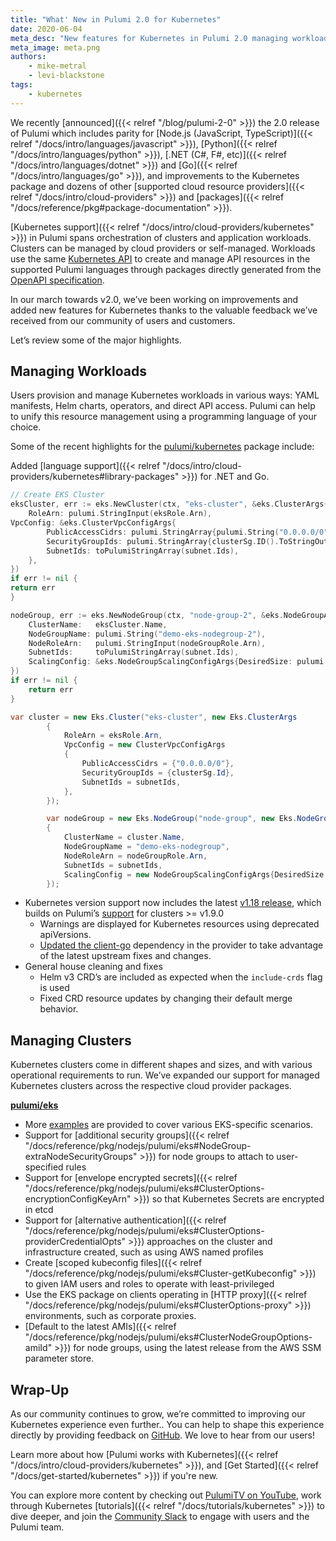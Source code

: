 ```yaml
---
title: "What' New in Pulumi 2.0 for Kubernetes"
date: 2020-06-04
meta_desc: "New features for Kubernetes in Pulumi 2.0 managing workloads and clusters."
meta_image: meta.png
authors:
    - mike-metral
    - levi-blackstone
tags:
    - kubernetes
---
```


We recently [announced]({{< relref "/blog/pulumi-2-0" >}}) the 2.0 release of Pulumi which includes parity for [Node.js (JavaScript, TypeScript)]({{< relref "/docs/intro/languages/javascript" >}}), [Python]({{< relref "/docs/intro/languages/python" >}}), [.NET (C#, F#, etc)]({{< relref "/docs/intro/languages/dotnet" >}}) and [Go]({{< relref "/docs/intro/languages/go" >}}), and improvements to the Kubernetes package and dozens of other [supported cloud resource providers]({{< relref "/docs/intro/cloud-providers" >}}) and [packages]({{< relref "/docs/reference/pkg#package-documentation" >}}).

[Kubernetes support]({{< relref "/docs/intro/cloud-providers/kubernetes" >}}) in Pulumi spans orchestration of clusters and application workloads. Clusters can be managed by cloud providers or self-managed. Workloads use the same [Kubernetes API](https://kubernetes.io/docs/reference/) to create and manage API resources in the supported Pulumi languages through packages directly generated from the [OpenAPI specification](https://github.com/kubernetes/kubernetes/tree/master/api/openapi-spec).

<!--more-->

In our march towards v2.0, we’ve been working on improvements and added new features for Kubernetes thanks to the valuable feedback we’ve received from our community of users and customers.

Let’s review some of the major highlights.

## Managing Workloads

Users provision and manage Kubernetes workloads in various ways: YAML manifests, Helm charts, operators, and direct API access. Pulumi can help to unify this resource management using a programming language of your choice.

Some of the recent highlights for the [pulumi/kubernetes](https://github.com/pulumi-kubernetes) package include:

Added [language support]({{< relref "/docs/intro/cloud-providers/kubernetes#library-packages" >}}) for .NET and Go.

```go
// Create EKS Cluster
eksCluster, err := eks.NewCluster(ctx, "eks-cluster", &eks.ClusterArgs{
	RoleArn: pulumi.StringInput(eksRole.Arn),		
VpcConfig: &eks.ClusterVpcConfigArgs{
		PublicAccessCidrs: pulumi.StringArray{pulumi.String("0.0.0.0/0")},
		SecurityGroupIds: pulumi.StringArray{clusterSg.ID().ToStringOutput()},
		SubnetIds: toPulumiStringArray(subnet.Ids),
	},
})
if err != nil {
return err
}

nodeGroup, err := eks.NewNodeGroup(ctx, "node-group-2", &eks.NodeGroupArgs{
	ClusterName:   eksCluster.Name,
	NodeGroupName: pulumi.String("demo-eks-nodegroup-2"),
	NodeRoleArn:   pulumi.StringInput(nodeGroupRole.Arn),
	SubnetIds:     toPulumiStringArray(subnet.Ids),
	ScalingConfig: &eks.NodeGroupScalingConfigArgs{DesiredSize: pulumi.Int(2)},
})
if err != nil {
	return err
}
```

```csharp
var cluster = new Eks.Cluster("eks-cluster", new Eks.ClusterArgs
        {
            RoleArn = eksRole.Arn,
            VpcConfig = new ClusterVpcConfigArgs
            {
                PublicAccessCidrs = {"0.0.0.0/0"},
                SecurityGroupIds = {clusterSg.Id},
                SubnetIds = subnetIds,
            },
        });

        var nodeGroup = new Eks.NodeGroup("node-group", new Eks.NodeGroupArgs
        {
            ClusterName = cluster.Name,
            NodeGroupName = "demo-eks-nodegroup",
            NodeRoleArn = nodeGroupRole.Arn,
            SubnetIds = subnetIds,
            ScalingConfig = new NodeGroupScalingConfigArgs{DesiredSize = 2},
        });
```

- Kubernetes version support now includes the latest [v1.18 release](https://kubernetes.io/docs/setup/release/notes/), which builds on Pulumi’s [support](https://github.com/pulumi/pulumi-kubernetes#kubernetes-api-version-support) for clusters >= v1.9.0
  - Warnings are displayed for Kubernetes resources using deprecated apiVersions.
  - [Updated the client-go](https://kubernetes.io/docs/setup/release/notes/#client-go) dependency in the provider to take advantage of the latest upstream fixes and changes.
- General house cleaning and fixes
  - Helm v3 CRD’s are included as expected when the `include-crds` flag is used
  - Fixed CRD resource updates by changing their default merge behavior.

## Managing Clusters

Kubernetes clusters come in different shapes and sizes, and with various operational requirements to run. We’ve expanded our support for managed Kubernetes clusters across the respective cloud provider packages.

[**pulumi/eks**](https://github.com/pulumi-eks)

- More [examples](https://github.com/pulumi/pulumi-eks/tree/master/nodejs/eks/examples) are provided to cover various EKS-specific scenarios.
- Support for [additional security groups]({{< relref "/docs/reference/pkg/nodejs/pulumi/eks#NodeGroup-extraNodeSecurityGroups" >}}) for node groups to attach to user-specified rules
- Support for [envelope encrypted secrets]({{< relref "/docs/reference/pkg/nodejs/pulumi/eks#ClusterOptions-encryptionConfigKeyArn" >}}) so that Kubernetes Secrets are encrypted in etcd
- Support for [alternative authentication]({{< relref "/docs/reference/pkg/nodejs/pulumi/eks#ClusterOptions-providerCredentialOpts" >}}) approaches on the cluster and infrastructure created, such as using AWS named profiles
- Create [scoped kubeconfig files]({{< relref "/docs/reference/pkg/nodejs/pulumi/eks#Cluster-getKubeconfig"  >}}) to given IAM users and roles to operate with least-privileged
- Use the EKS package on clients operating in [HTTP proxy]({{< relref "/docs/reference/pkg/nodejs/pulumi/eks#ClusterOptions-proxy" >}}) environments, such as corporate proxies.
- [Default to the latest AMIs]({{< relref "/docs/reference/pkg/nodejs/pulumi/eks#ClusterNodeGroupOptions-amiId" >}}) for node groups, using the latest release from the AWS SSM parameter store.

## Wrap-Up

As our community continues to grow, we’re committed to improving our Kubernetes experience even further.. You can help to shape this experience directly by providing feedback on [GitHub](https://github.com/pulumi/pulumi-kubernetes/). We love to hear from our users!

Learn more about how [Pulumi works with Kubernetes]({{< relref "/docs/intro/cloud-providers/kubernetes" >}}), and [Get Started]({{< relref "/docs/get-started/kubernetes" >}}) if you're new.

You can explore more content by checking out [PulumiTV on YouTube](http://youtube.com/pulumitv), work through Kubernetes [tutorials]({{< relref "/docs/tutorials/kubernetes" >}}) to dive deeper, and join the [Community Slack](https://slack.pulumi.com/) to engage with users and the Pulumi team.
